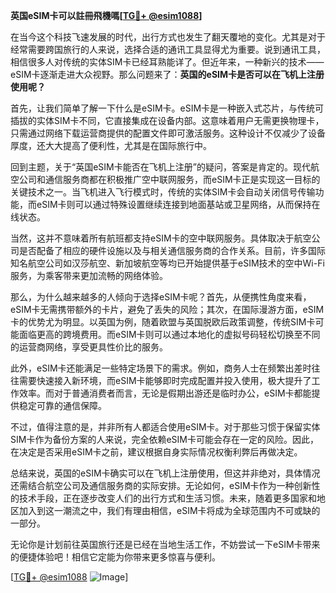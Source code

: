 **英国eSIM卡可以註冊飛機嗎[[TG💪+ @esim1088](https://t.me/s/esim1088)]**

在当今这个科技飞速发展的时代，出行方式也发生了翻天覆地的变化。尤其是对于经常需要跨国旅行的人来说，选择合适的通讯工具显得尤为重要。说到通讯工具，相信很多人对传统的实体SIM卡已经耳熟能详了。但近年来，一种新兴的技术——eSIM卡逐渐走进大众视野。那么问题来了：**英国的eSIM卡是否可以在飞机上注册使用呢？**

首先，让我们简单了解一下什么是eSIM卡。eSIM卡是一种嵌入式芯片，与传统可插拔的实体SIM卡不同，它直接集成在设备内部。这意味着用户无需更换物理卡，只需通过网络下载运营商提供的配置文件即可激活服务。这种设计不仅减少了设备厚度，还大大提高了便利性，尤其是在国际旅行中。

回到主题，关于“英国eSIM卡能否在飞机上注册”的疑问，答案是肯定的。现代航空公司和通信服务商都在积极推广空中联网服务，而eSIM卡正是实现这一目标的关键技术之一。当飞机进入飞行模式时，传统的实体SIM卡会自动关闭信号传输功能，而eSIM卡则可以通过特殊设置继续连接到地面基站或卫星网络，从而保持在线状态。

当然，这并不意味着所有航班都支持eSIM卡的空中联网服务。具体取决于航空公司是否配备了相应的硬件设施以及与相关通信服务商的合作关系。目前，许多国际知名航空公司如汉莎航空、新加坡航空等均已开始提供基于eSIM技术的空中Wi-Fi服务，为乘客带来更加流畅的网络体验。

那么，为什么越来越多的人倾向于选择eSIM卡呢？首先，从便携性角度来看，eSIM卡无需携带额外的卡片，避免了丢失的风险；其次，在国际漫游方面，eSIM卡的优势尤为明显。以英国为例，随着欧盟与英国脱欧后政策调整，传统SIM卡可能面临更高的跨境费用。而eSIM卡则可以通过本地化的虚拟号码轻松切换至不同的运营商网络，享受更具性价比的服务。

此外，eSIM卡还能满足一些特定场景下的需求。例如，商务人士在频繁出差时往往需要快速接入新环境，而eSIM卡能够即时完成配置并投入使用，极大提升了工作效率。而对于普通消费者而言，无论是假期出游还是临时办公，eSIM卡都能提供稳定可靠的通信保障。

不过，值得注意的是，并非所有人都适合使用eSIM卡。对于那些习惯于保留实体SIM卡作为备份方案的人来说，完全依赖eSIM卡可能会存在一定的风险。因此，在决定是否采用eSIM卡之前，建议根据自身实际情况权衡利弊后再做决定。

总结来说，英国的eSIM卡确实可以在飞机上注册使用，但这并非绝对，具体情况还需结合航空公司及通信服务商的实际安排。无论如何，eSIM卡作为一种创新性的技术手段，正在逐步改变人们的出行方式和生活习惯。未来，随着更多国家和地区加入到这一潮流之中，我们有理由相信，eSIM卡将成为全球范围内不可或缺的一部分。

无论你是计划前往英国旅行还是已经在当地生活工作，不妨尝试一下eSIM卡带来的便捷体验吧！相信它定能为你带来更多惊喜与便利。

[[TG💪+ @esim1088](https://t.me/s/esim1088) ![Image](https://i.postimg.cc/4NQfJmqS/Snipaste-2025-05-13-00-14-12.png)]
